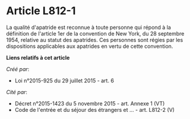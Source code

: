 # Article L812-1

La qualité d'apatride est reconnue à toute personne qui répond à la définition de l'article 1er de la convention de New York,
du 28 septembre 1954, relative au statut des apatrides. Ces personnes sont régies par les dispositions applicables aux
apatrides en vertu de cette convention.

**Liens relatifs à cet article**

_Créé par_:

  - Loi n°2015-925 du 29 juillet 2015 - art. 6

_Cité par_:

  - Décret n°2015-1423 du 5 novembre 2015 - art. Annexe 1 (VT)
  - Code de l'entrée et du séjour des étrangers et ... - art. L812-2 (V)
